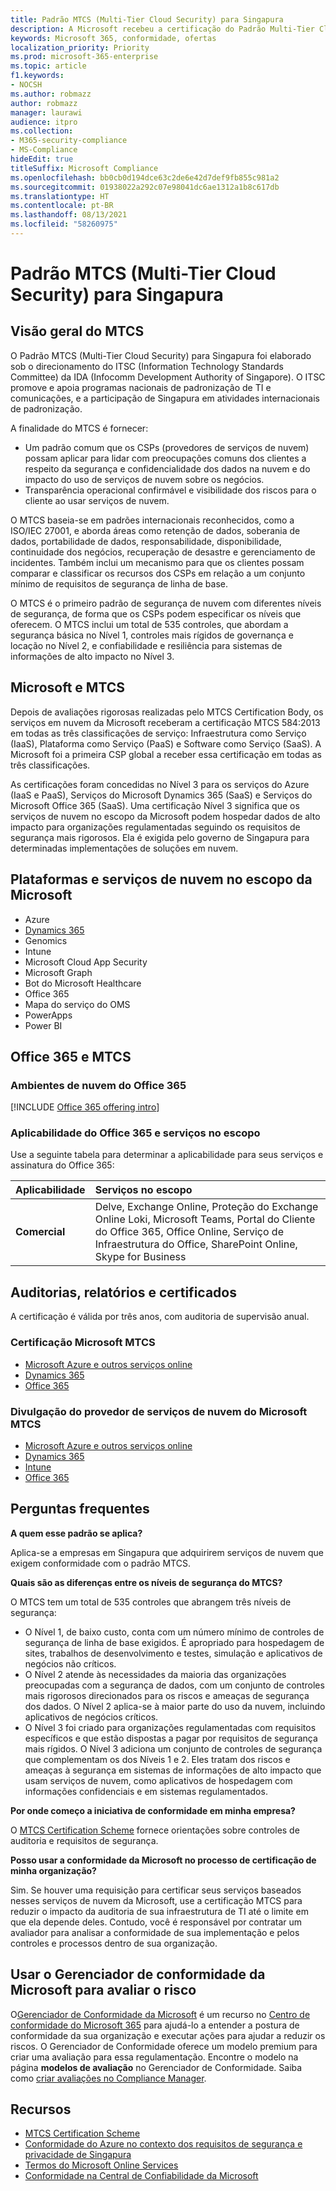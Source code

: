 ```yaml
---
title: Padrão MTCS (Multi-Tier Cloud Security) para Singapura
description: A Microsoft recebeu a certificação do Padrão Multi-Tier Cloud Security para Singapura.
keywords: Microsoft 365, conformidade, ofertas
localization_priority: Priority
ms.prod: microsoft-365-enterprise
ms.topic: article
f1.keywords:
- NOCSH
ms.author: robmazz
author: robmazz
manager: laurawi
audience: itpro
ms.collection:
- M365-security-compliance
- MS-Compliance
hideEdit: true
titleSuffix: Microsoft Compliance
ms.openlocfilehash: bb0cb0d194dce63c2de6e42d7def9fb855c981a2
ms.sourcegitcommit: 01938022a292c07e98041dc6ae1312a1b8c617db
ms.translationtype: HT
ms.contentlocale: pt-BR
ms.lasthandoff: 08/13/2021
ms.locfileid: "58260975"
---
```

# <a name="multi-tier-cloud-security-mtcs-standard-for-singapore"></a>Padrão MTCS (Multi-Tier Cloud Security) para Singapura

## <a name="mtcs-overview"></a>Visão geral do MTCS

O Padrão MTCS (Multi-Tier Cloud Security) para Singapura foi elaborado sob o direcionamento do ITSC (Information Technology Standards Committee) da IDA (Infocomm Development Authority of Singapore). O ITSC promove e apoia programas nacionais de padronização de TI e comunicações, e a participação de Singapura em atividades internacionais de padronização.

A finalidade do MTCS é fornecer:

- Um padrão comum que os CSPs (provedores de serviços de nuvem) possam aplicar para lidar com preocupações comuns dos clientes a respeito da segurança e confidencialidade dos dados na nuvem e do impacto do uso de serviços de nuvem sobre os negócios.
- Transparência operacional confirmável e visibilidade dos riscos para o cliente ao usar serviços de nuvem.

O MTCS baseia-se em padrões internacionais reconhecidos, como a ISO/IEC 27001, e aborda áreas como retenção de dados, soberania de dados, portabilidade de dados, responsabilidade, disponibilidade, continuidade dos negócios, recuperação de desastre e gerenciamento de incidentes. Também inclui um mecanismo para que os clientes possam comparar e classificar os recursos dos CSPs em relação a um conjunto mínimo de requisitos de segurança de linha de base.

O MTCS é o primeiro padrão de segurança de nuvem com diferentes níveis de segurança, de forma que os CSPs podem especificar os níveis que oferecem. O MTCS inclui um total de 535 controles, que abordam a segurança básica no Nível 1, controles mais rígidos de governança e locação no Nível 2, e confiabilidade e resiliência para sistemas de informações de alto impacto no Nível 3.

## <a name="microsoft-and-mtcs"></a>Microsoft e MTCS

Depois de avaliações rigorosas realizadas pelo MTCS Certification Body, os serviços em nuvem da Microsoft receberam a certificação MTCS 584:2013 em todas as três classificações de serviço: Infraestrutura como Serviço (IaaS), Plataforma como Serviço (PaaS) e Software como Serviço (SaaS). A Microsoft foi a primeira CSP global a receber essa certificação em todas as três classificações.

As certificações foram concedidas no Nível 3 para os serviços do Azure (IaaS e PaaS), Serviços do Microsoft Dynamics 365 (SaaS) e Serviços do Microsoft Office 365 (SaaS). Uma certificação Nível 3 significa que os serviços de nuvem no escopo da Microsoft podem hospedar dados de alto impacto para organizações regulamentadas seguindo os requisitos de segurança mais rigorosos. Ela é exigida pelo governo de Singapura para determinadas implementações de soluções em nuvem.

## <a name="microsoft-in-scope-cloud-platforms--services"></a>Plataformas e serviços de nuvem no escopo da Microsoft

- Azure
- [Dynamics 365](https://aka.ms/d365-compliance-list)
- Genomics
- Intune
- Microsoft Cloud App Security
- Microsoft Graph
- Bot do Microsoft Healthcare
- Office 365
- Mapa do serviço do OMS
- PowerApps
- Power BI

## <a name="office-365-and-mtcs"></a>Office 365 e MTCS

### <a name="office-365-cloud-environments"></a>Ambientes de nuvem do Office 365

[!INCLUDE [Office 365 offering intro](../includes/o365-offering-introduction.md)]

### <a name="office-365-applicability-and-in-scope-services"></a>Aplicabilidade do Office 365 e serviços no escopo

Use a seguinte tabela para determinar a aplicabilidade para seus serviços e assinatura do Office 365:

| **Aplicabilidade** | **Serviços no escopo** |
|:------------------|:----------------------|
| **Comercial** | Delve, Exchange Online, Proteção do Exchange Online Loki, Microsoft Teams, Portal do Cliente do Office 365, Office Online, Serviço de Infraestrutura do Office, SharePoint Online, Skype for Business |

## <a name="audits-reports-and-certificates"></a>Auditorias, relatórios e certificados

A certificação é válida por três anos, com auditoria de supervisão anual.

### <a name="microsoft-mtcs-certification"></a>Certificação Microsoft MTCS

- [Microsoft Azure e outros serviços online](https://go.microsoft.com/fwlink/p/?linkid=2092614)
- [Dynamics 365](https://go.microsoft.com/fwlink/p/?linkid=2092451)
- [Office 365](https://go.microsoft.com/fwlink/p/?linkid=2092719)

### <a name="microsoft-mtcs-cloud-service-provider-disclosure"></a>Divulgação do provedor de serviços de nuvem do Microsoft MTCS

- [Microsoft Azure e outros serviços online](https://go.microsoft.com/fwlink/p/?linkid=2092614)
- [Dynamics 365](https://go.microsoft.com/fwlink/p/?linkid=2092720)
- [Intune](https://go.microsoft.com/fwlink/p/?linkid=2099397)
- [Office 365](https://go.microsoft.com/fwlink/p/?linkid=2092550)

## <a name="frequently-asked-questions"></a>Perguntas frequentes

**A quem esse padrão se aplica?**

Aplica-se a empresas em Singapura que adquirirem serviços de nuvem que exigem conformidade com o padrão MTCS.

**Quais são as diferenças entre os níveis de segurança do MTCS?**

O MTCS tem um total de 535 controles que abrangem três níveis de segurança:

- O Nível 1, de baixo custo, conta com um número mínimo de controles de segurança de linha de base exigidos. É apropriado para hospedagem de sites, trabalhos de desenvolvimento e testes, simulação e aplicativos de negócios não críticos.
- O Nível 2 atende às necessidades da maioria das organizações preocupadas com a segurança de dados, com um conjunto de controles mais rigorosos direcionados para os riscos e ameaças de segurança dos dados. O Nível 2 aplica-se à maior parte do uso da nuvem, incluindo aplicativos de negócios críticos.
- O Nível 3 foi criado para organizações regulamentadas com requisitos específicos e que estão dispostas a pagar por requisitos de segurança mais rígidos. O Nível 3 adiciona um conjunto de controles de segurança que complementam os dos Níveis 1 e 2. Eles tratam dos riscos e ameaças à segurança em sistemas de informações de alto impacto que usam serviços de nuvem, como aplicativos de hospedagem com informações confidenciais e em sistemas regulamentados.

**Por onde começo a iniciativa de conformidade em minha empresa?**

O [MTCS Certification Scheme](https://go.microsoft.com/fwlink/p/?linkid=2099490) fornece orientações sobre controles de auditoria e requisitos de segurança.

**Posso usar a conformidade da Microsoft no processo de certificação de minha organização?**

Sim. Se houver uma requisição para certificar seus serviços baseados nesses serviços de nuvem da Microsoft, use a certificação MTCS para reduzir o impacto da auditoria de sua infraestrutura de TI até o limite em que ela depende deles. Contudo, você é responsável por contratar um avaliador para analisar a conformidade de sua implementação e pelos controles e processos dentro de sua organização.

## <a name="use-microsoft-compliance-manager-to-assess-your-risk"></a>Usar o Gerenciador de conformidade da Microsoft para avaliar o risco

O[Gerenciador de Conformidade da Microsoft](/microsoft-365/compliance/compliance-manager) é um recurso no [Centro de conformidade do Microsoft 365](/microsoft-365/compliance/microsoft-365-compliance-center) para ajudá-lo a entender a postura de conformidade da sua organização e executar ações para ajudar a reduzir os riscos. O Gerenciador de Conformidade oferece um modelo premium para criar uma avaliação para essa regulamentação. Encontre o modelo na página **modelos de avaliação** no Gerenciador de Conformidade. Saiba como [criar avaliações no Compliance Manager](/microsoft-365/compliance/compliance-manager-assessments).

## <a name="resources"></a>Recursos

- [MTCS Certification Scheme](https://go.microsoft.com/fwlink/p/?linkid=2092918)
- [Conformidade do Azure no contexto dos requisitos de segurança e privacidade de Singapura](https://aka.ms/azurecompliancesingapore)
- [Termos do Microsoft Online Services](https://aka.ms/Online-Services-Terms)
- [Conformidade na Central de Confiabilidade da Microsoft](https://www.microsoft.com/trust-center/compliance/compliance-overview)

